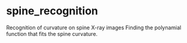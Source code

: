 # spine_recognition
Recognition of curvature on spine X-ray images
Finding the polynamial function that fits the spine curvature.
